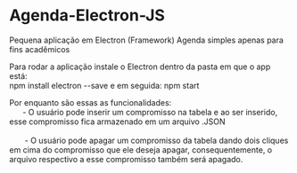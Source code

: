 # Agenda-Electron-JS
Pequena aplicação em Electron (Framework)
Agenda simples apenas para fins acadêmicos


Para rodar a aplicação instale o Electron dentro da pasta em que o app está: <br/>
        npm install electron --save e em seguida: npm start <br/>
        
Por enquanto são essas as funcionalidades: <br/>
        - O usuário pode inserir um compromisso na tabela e ao ser inserido, esse compromisso fica armazenado em um arquivo .JSON<br/><br/>
        - O usuário pode apagar um compromisso da tabela dando dois cliques em cima do compromisso que ele deseja apagar, consequentemente, o arquivo respectivo a esse compromisso também será apagado.        

        
